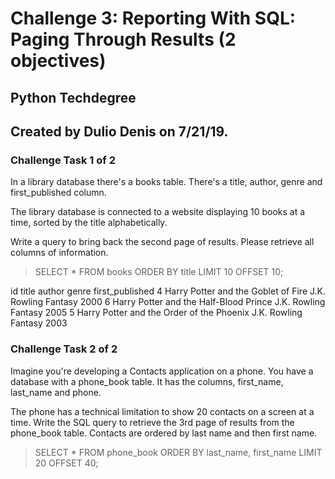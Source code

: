 # Challenge 3: Reporting With SQL: Paging Through Results (2 objectives)
## Python Techdegree
## Created by Dulio Denis on 7/21/19.

### Challenge Task 1 of 2
In a library database there's a books table. There's a title, author, genre and first_published column.

The library database is connected to a website displaying 10 books at a time, sorted by the title alphabetically.

Write a query to bring back the second page of results. Please retrieve all columns of information.

> SELECT * FROM books ORDER BY title LIMIT 10 OFFSET 10;

id	title	author	genre	first_published
4	Harry Potter and the Goblet of Fire	J.K. Rowling	Fantasy	2000
6	Harry Potter and the Half-Blood Prince	J.K. Rowling	Fantasy	2005
5	Harry Potter and the Order of the Phoenix	J.K. Rowling	Fantasy	2003

### Challenge Task 2 of 2
Imagine you're developing a Contacts application on a phone. You have a database with a phone_book table. It has the columns, first_name, last_name and phone.

The phone has a technical limitation to show 20 contacts on a screen at a time. Write the SQL query to retrieve the 3rd page of results from the phone_book table. Contacts are ordered by last name and then first name.

> SELECT * FROM phone_book ORDER BY last_name, first_name LIMIT 20 OFFSET 40;